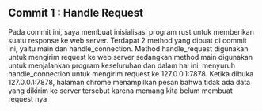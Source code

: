## Commit 1 : Handle Request
Pada commit ini, saya membuat inisialisasi program rust untuk memberikan suatu response ke web server. Terdapat 2 method yang dibuat di commit ini, yaitu main dan handle_connection. Method handle_request digunakan untuk mengirim request ke web server sedangkan method main digunakan untuk menjalankan program keseluruhan dan dalam hal ini, menyuruh handle_connection untuk mengirim request ke 127.0.0.1:7878. Ketika dibuka 127.0.0.1:7878, halaman chrome menampilkan pesan bahwa tidak ada data yang dikirim ke server tersebut karena memang kita belum membuat request nya